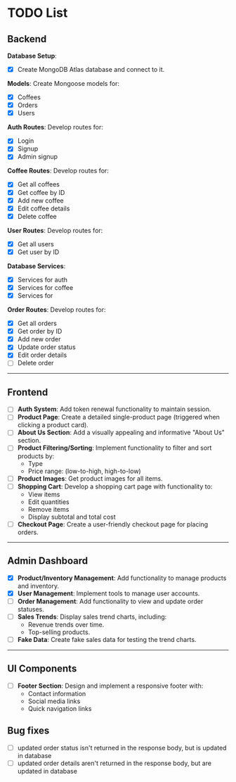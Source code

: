# TODO List

## Backend

**Database Setup**:

- [x] Create MongoDB Atlas database and connect to it.

**Models**: Create Mongoose models for:

- [x] Coffees
- [x] Orders
- [x] Users

**Auth Routes**: Develop routes for:

- [x] Login
- [x] Signup
- [x] Admin signup

**Coffee Routes**: Develop routes for:

- [x] Get all coffees
- [x] Get coffee by ID
- [x] Add new coffee
- [x] Edit coffee details
- [x] Delete coffee

**User Routes**: Develop routes for:

- [x] Get all users
- [x] Get user by ID

**Database Services**:

- [x] Services for auth
- [x] Services for coffee
- [x] Services for

**Order Routes**: Develop routes for:

- [x] Get all orders
- [x] Get order by ID
- [x] Add new order
- [x] Update order status
- [x] Edit order details
- [ ] Delete order

---

## Frontend

- [ ] **Auth System**: Add token renewal functionality to maintain session.
- [ ] **Product Page**: Create a detailed single-product page (triggered when clicking a product card).
- [ ] **About Us Section**: Add a visually appealing and informative "About Us" section.
- [ ] **Product Filtering/Sorting**: Implement functionality to filter and sort products by:
  - Type
  - Price range: (low-to-high, high-to-low)
- [ ] **Product Images**: Get product images for all items.
- [ ] **Shopping Cart**: Develop a shopping cart page with functionality to:
  - View items
  - Edit quantities
  - Remove items
  - Display subtotal and total cost
- [ ] **Checkout Page**: Create a user-friendly checkout page for placing orders.

---

## Admin Dashboard

- [x] **Product/Inventory Management**: Add functionality to manage products and inventory.
- [x] **User Management**: Implement tools to manage user accounts.
- [ ] **Order Management**: Add functionality to view and update order statuses.
- [ ] **Sales Trends**: Display sales trend charts, including:
  - Revenue trends over time.
  - Top-selling products.
- [ ] **Fake Data**: Create fake sales data for testing the trend charts.

---

## UI Components

- [ ] **Footer Section**: Design and implement a responsive footer with:
  - Contact information
  - Social media links
  - Quick navigation links

## Bug fixes

- [ ] updated order status isn't returned in the response body, but is updated in database
- [ ] updated order details aren't returned in the response body, but are updated in database
